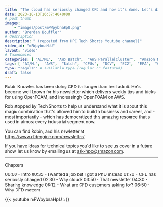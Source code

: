 ```yaml
---
title: "The cloud has seriously changed CFD and how it's done. Let's discuss (Part 1)"
date: 2023-10-13T16:57:40+0000
# post thumb
images:
    - "images/post/mFWpybnaHpU.png"
author: "Brendan Bouffler"
# description
description: " (reposted from HPC Tech Shorts Youtube channel)"
video_id: "mFWpybnaHpU"
layout: "video"
# Taxonomies
categories: [ "AI/ML",  "AWS Batch",  "AWS ParallelCluster",  "Amazon NICE DCV",  "Elastic Fabric Adapter",  "Life Sciences", ]
tags: [ "AI/ML",  "AWS",  "Batch",  "CPUs",  "DCV",  "EC2",  "EFA",  "GPUs",  "HPC",  "High Performance Computing",  "Lustre",  "MPI",  "NCCL",  "ParallelCluster",  "Schedulers",  "Storage",  "autoscaling",  "aws batch",  "bioinformatics",  "cfd",  "cfd engine",  "cloud computing",  "elastic",  "elastic fabric adapter",  "hpc instances",  "infiniband",  "job scheduling",  "scientific computing",  "supercomputing",  "technical computing",  "tightly-coupled",  "virtualization",  "vizualization",  "techshorts", ]
type: "regular" # available type (regular or featured)
draft: false
---
```


Robin Knowles has been doing CFD for longer than he'll admit. He's become well known for his newsletter which delivers weekly tips and tricks for using OpenFOAM, and increasingly OpenFOAM on AWS.

Rob stopped by Tech Shorts to help us understand what it is about this magic combination that's allowed him to build a business and career, and - most importantly - which has democratized this amazing resource that's used in almost every industrial segment now.

You can find Robin, and his newletter at https://www.cfdengine.com/newsletter/

If you have ideas for technical topics you'd like to see us cover in a future show, let us know by emailing us at ask-hpc@amazon.com.

---

Chapters

00:00 - Intro
00:35 - I wanted a job but I got a PhD instead
01:20 - CFD has seriously changed
02:30 - Why cloud?
03:50 - That newsletter
04:30 - Sharing knowledge
06:12 - What are CFD customers asking for?
06:50 - Why CFD matters

{{< youtube mFWpybnaHpU >}}